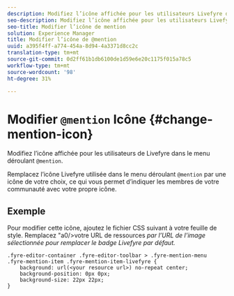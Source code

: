```yaml
---
description: Modifiez l’icône affichée pour les utilisateurs Livefyre dans le menu déroulant @mention.
seo-description: Modifiez l’icône affichée pour les utilisateurs Livefyre dans le menu déroulant mention.
seo-title: Modifier l’icône de mention
solution: Experience Manager
title: Modifier l’icône de @mention
uuid: a395f4ff-a774-454a-8d94-4a3371d8cc2c
translation-type: tm+mt
source-git-commit: 0d2ff61b1db6100de1d59e6e20c1175f015a78c5
workflow-type: tm+mt
source-wordcount: '98'
ht-degree: 31%

---
```



# Modifier `@mention` Icône {#change-mention-icon}

Modifiez l’icône affichée pour les utilisateurs de Livefyre dans le menu déroulant `@mention`.

Remplacez l’icône Livefyre utilisée dans le menu déroulant `@mention` par une icône de votre choix, ce qui vous permet d’indiquer les membres de votre communauté avec votre propre icône.

## Exemple

Pour modifier cette icône, ajoutez le fichier CSS suivant à votre feuille de style. Remplacez &quot;a0/>votre URL de ressources *par l’URL de l’image sélectionnée pour remplacer le badge Livefyre par défaut.*

```
.fyre-editor-container .fyre-editor-toolbar > .fyre-mention-menu .fyre-mention-item .fyre-mention-item-livefyre { 
    background: url(<your resource url>) no-repeat center; 
    background-position: 0px 0px; 
    background-size: 22px 22px; 
}
```
